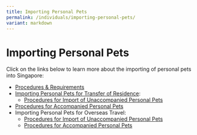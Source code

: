 ```yaml
---
title: Importing Personal Pets
permalink: /individuals/importing-personal-pets/
variant: markdown
---
```

# Importing Personal Pets

Click on the links below to learn more about the importing of personal pets  into Singapore:

-   [Procedures & Requirements](/businesses/importing-goods/import-procedures/importing-of-personal-pets)
-   [Importing Personal Pets for Transfer of Residence](/businesses/importing-goods/import-procedures/importing-of-personal-pets):
    -   [Procedures for Import of Unaccompanied Personal Pets](/businesses/importing-goods/import-procedures/importing-of-personal-pets)
-   [Procedures for Accompanied Personal Pets](/businesses/importing-goods/import-procedures/importing-of-personal-pets)
-   Importing Personal Pets for Overseas Travel:
    -   [Procedures for Import of Unaccompanied Personal Pets](/businesses/importing-goods/import-procedures/importing-of-personal-pets)
    -   [Procedures for Accompanied Personal Pets](/businesses/importing-goods/import-procedures/importing-of-personal-pets)

